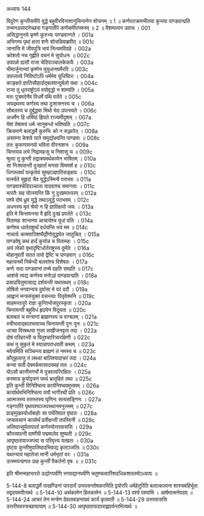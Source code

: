 अध्यायः 144

विदुरेण कुन्तीसमीपे युद्धे बहुवीरविनाशानुचिन्तनेन शोचनम् ॥ 1 ॥ कर्णपराक्रमभीतया कुन्त्या पाण्डवान्प्रति तन्मनःप्रसादनेच्छया गङ्गातीरे कर्णसमीपगमनम् ॥ 2 ॥
वैशम्पायन उवाच ।	001    
असिद्धानुनये कृष्णे कुरुभ्यः पाण्डवान्गते ।	001a  
अभिगम्य पृथां क्षत्ता शनैः शोचन्निवाब्रवीत् ॥	001c  
जानासि मे जीवपुत्रि भावं नित्यमविग्रहे ।	002a  
क्रोशतो नच गृह्णीते वचनं मे सुयोधनः ॥	002c  
उपपन्नो ह्यसौ राजा चेदिपाञ्चालकेकयैः ।	003a  
भीमार्जुनाभ्यां कृष्णेन युयुधानयमैरपि ॥	003c  
उपप्लाव्ये निविष्टोऽपि धर्ममेव युधिष्ठिरः ।	004a  
काङ्क्षते ज्ञातिसौहार्दाद्बलवान्दुर्बलो यथा ॥	004c  
राजा तु धृतराष्ट्रोऽयं वयोवृद्धो न शाम्यति ।	005a  
मत्तः पुत्रमदेनैव विधर्मे पथि वर्तते ॥ 	005c  
जयद्रथस्य कर्णस्य तथा दुःशासनस्य च ।	006a  
सौबलस्य च दुर्बुद्ध्या मिथो भेदः प्रपत्स्यते ।	006c  
अधर्मेण हि धर्मिष्ठं ह्रियते राज्यमीदृशम् ।	007a  
येषां तेषामयं धर्मः सानुबन्धो भविष्यति ॥	007c  
क्रियमाणे बलाद्धर्मे कुरुभिः को न सञ्ज्वरेत् ।	008a  
असाम्ना केशवे याते समुद्योक्ष्यन्ति पाण्डवाः ॥	008c  
ततः कुरूणामनयो भविता वीरनाशनः ।	009a  
चिन्तयन्न लभे निद्रामहःसु च निशासु च ॥	009c  
श्रुत्वा तु कुन्ती तद्वाक्यमर्थकामेन भाषितम् ।	010a  
सा निःश्वसन्ती दुःखार्ता मनसा विममर्श ह ॥	010c  
धिगस्त्वर्थं यत्कृतेयं सुमहाञ्ज्ञातिसङ्क्षयः ।	010c  
वर्त्स्यते सुहृदां चैव युद्धेऽस्मिन्वै पराभवः ॥	011a  
पाण्डवाश्चेदिपञ्चाला यादवाश्च समागताः ।	011c  
भारतैः सह योत्स्यन्ति किं नु दुःखमतःपरम् ॥	012a  
पश्ये दोषं ध्रुवं युद्धे तथाऽयुद्धे पराभवम् ।	012c  
अधनस्य मृतं श्रेयो न हि ज्ञातिक्षयो जयः ।	013a  
इति मे चिन्तयन्त्या वै हृदि दुःखं प्रवर्तते ॥	013c  
पितामहः शान्तनव आचार्यश्च युधां पतिः ।	014a  
कर्णश्च धार्तराष्ट्रार्थं वर्धयन्ति भयं मम ॥	014c  
नाचार्यः कामवाञ्शिष्यैर्द्रोणोयुद्ध्येत जातुचित् ।	015a  
पाण्डवेषु कथं हार्दं कुर्यान्न च पितामहः ।	015c  
अयं त्वेको वृथादृष्टिर्धार्तराष्ट्रस्य दुर्मतेः ।	016a  
मोहानुवर्ती सततं पापो द्वेष्टि च पाण्डवान् ॥	016c  
महत्यनर्थे निर्बन्धी बलवांश्च विशेषतः ।	017a  
कर्णः सदा पाण्डवानां तन्मे दहति सम्प्रति ॥	017c  
आशंसे त्वद्य कर्णस्य मनोऽहं पाण्डवान्प्रति ।	018a  
प्रसादयितुमासाद्य दर्शयन्ती यथातथम् ॥	018c  
तोषितो भगवान्यत्र दुर्वासा मे वरं ददौ ।	019a  
आह्वानं मन्त्रसंयुक्तं वसन्त्याः पितृवेश्मनि ॥	019c  
साहमन्तःपुरे राज्ञः कुन्तिभोजपुरस्कृता ।	020a  
चिन्तयन्ती बहुविधं हृदयेन विदूयता ॥	020c  
बलाबलं च मन्त्राणां ब्राह्मणस्य च वाग्बलम् ।	021a  
स्त्रीभावाद्बालभावाच्च चिन्तयन्ती पुनः पुनः ॥	021c  
धात्र्या विस्रब्धया गुप्ता सखीजनवृता तदा ।	022a  
दोषं परिहरन्ती च पितुश्चारित्र्यरक्षिणी ॥	022c  
कथं नु सुकृतं मे स्यान्नापराधवती कथम् ।	023a  
भवेयमिति सञ्चिन्त्य ब्राह्मणं तं नमस्य च ॥	023c  
कौतूहलात्तु तं लब्ध्वा बालिश्यादाचरं तदा ।	024a  
कन्या सती देवमर्कमासादयमहं ततः ॥	024c  
योऽसौ कानीनगर्भो मे पुत्रवत्परिरक्षितः ।	025a  
कस्मान्न कुर्याद्वचनं पथ्यं भ्रातृहितं तथा ॥	025c  
इति कुन्ती विनिश्चित्य कार्यनिश्चयमुत्तमम् ।	026a  
कार्यार्थमभिनिश्चित्य ययौ भागीरथीं प्रति ॥	026c  
आत्मजस्य ततस्तस्य घृणिनः सत्यसङ्गिनः ।	027a  
गङ्गातीरे पृथापश्यञ्जपस्थानमनुत्तमम् ॥	027c  
प्राङ्मुखस्योर्ध्वबाहोः सा पर्यतिष्ठत पृष्ठतः ।	028a  
जप्यावसानं कार्यार्थं प्रतीक्षन्ती तपस्विनी ॥	028c  
अतिष्ठत्सूर्यतापार्ता कर्णस्योत्तरवाससि ।	029a  
कौरव्यपत्नी वार्ष्णेयी पद्ममालेव शुष्यती ॥	029c  
आपृष्ठतापाज्जप्त्वा स परिवृत्त्य यतव्रतः ।	030a  
दृष्ट्वा कुन्तीमुपातिष्ठदभिवाद्य कृताञ्जलिः ॥	030c  
यथान्यायं महातेजा मानी धर्मभृतां वरः ।	031a  
उत्स्मयन्प्रणतः प्राह कुन्तीं वैकर्तनो वृषः ॥ ॥	031c  

इति श्रीमन्महाभारते उद्योगपर्वणि भगवद्यानपर्वणि चतुश्चत्वारिंशदधिकशततमोऽध्यायः ॥

5-144-8 बलाद्धर्मे पाखण्डिनां पारदार्यं उभयसन्तोषकरमिति द्वयोरपि धर्महेतुरिति बलात्कल्पना शास्त्रबहिर्भूता तद्वदयमपीत्यर्थः ॥ 5-144-10 अर्थकामेन हितकामेन ॥ 5-144-13 पश्ये पश्यामि । आर्षमात्मनेपदम् ॥ 5-144-24 आचरं तेन मन्त्रेण देवतावाहनाख्यं कार्यं कृतवती ॥ 5-144-29 उत्तरवाससि उत्तरीयवस्त्रच्छायायाम् ॥ 5-144-30 आपृष्ठतापादपराह्णपर्यन्तमित्यर्थः ॥
